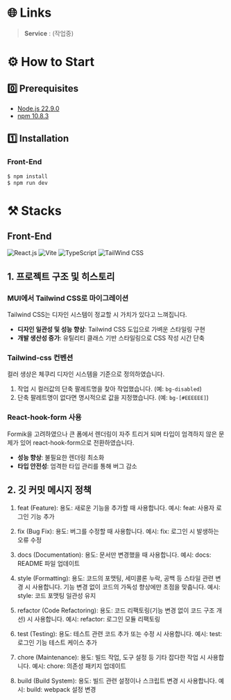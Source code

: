 # 🌐 Links

> **Service** : (작업중)

# ⚙️ How to Start

## 0️⃣ Prerequisites

- [Node.js 22.9.0](https://nodejs.org/en/download/package-manager/)
- [npm 10.8.3](https://www.npmjs.com/package/npm/v/10.7.0)

## 1️⃣ Installation

### Front-End

```bash
$ npm install
$ npm run dev
```

# ⚒️ Stacks

## Front-End

![React.js](https://img.shields.io/badge/React.js-000000?style=for-the-badge&logo=React.js&logoColor=white)
![Vite](https://img.shields.io/badge/Vite-646CFF?style=for-the-badge&logo=Vite&logoColor=white)
![TypeScript](https://img.shields.io/badge/TypeScript-3178C6?style=for-the-badge&logo=TypeScript&logoColor=white)
![TailWind CSS](https://img.shields.io/badge/Tailwind_CSS-grey?style=for-the-badge&logo=tailwind-css&logoColor=38B2AC)

## 1. 프로젝트 구조 및 히스토리

### MUI에서 Tailwind CSS로 마이그레이션

Tailwind CSS는 디자인 시스템이 정교할 시 가치가 있다고 느껴집니다.

- **디자인 일관성 및 성능 향상**: Tailwind CSS 도입으로 가벼운 스타일링 구현
- **개발 생산성 증가**: 유틸리티 클래스 기반 스타일링으로 CSS 작성 시간 단축

### Tailwind-css 컨벤션

컬러 생상은 체쿠리 디자인 시스템을 기준으로 정의하였습니다.

1. 작업 시 컬러값의 단축 팔레트명을 찾아 작업했습니다. (예: `bg-disabled`)
2. 단축 팔레트명이 없다면 명시적으로 값을 지정했습니다. (예: `bg-[#EEEEEE]`)

### React-hook-form 사용

Formik을 고려하였으나 큰 폼에서 렌더링이 자주 트리거 되며 타입이 엄격하지 않은 문제가 있어 react-hook-form으로 전환하였습니다.

- **성능 향상**: 불필요한 렌더링 최소화
- **타입 안전성**: 엄격한 타입 관리를 통해 버그 감소

## 2. 깃 커밋 메시지 정책

1. feat (Feature):
   용도: 새로운 기능을 추가할 때 사용합니다.
   예시: feat: 사용자 로그인 기능 추가

2. fix (Bug Fix):
   용도: 버그를 수정할 때 사용합니다.
   예시: fix: 로그인 시 발생하는 오류 수정

3. docs (Documentation):
   용도: 문서만 변경했을 때 사용합니다.
   예시: docs: README 파일 업데이트

4. style (Formatting):
   용도: 코드의 포맷팅, 세미콜론 누락, 공백 등 스타일 관련 변경 시 사용합니다. 기능 변경 없이 코드의 가독성 향상에만 초점을 맞춥니다.
   예시: style: 코드 포맷팅 일관성 유지

5. refactor (Code Refactoring):
   용도: 코드 리팩토링(기능 변경 없이 코드 구조 개선) 시 사용합니다.
   예시: refactor: 로그인 모듈 리팩토링

6. test (Testing):
   용도: 테스트 관련 코드 추가 또는 수정 시 사용합니다.
   예시: test: 로그인 기능 테스트 케이스 추가

7. chore (Maintenance):
   용도: 빌드 작업, 도구 설정 등 기타 잡다한 작업 시 사용합니다.
   예시: chore: 의존성 패키지 업데이트

8. build (Build System):
   용도: 빌드 관련 설정이나 스크립트 변경 시 사용합니다.
   예시: build: webpack 설정 변경
